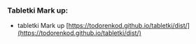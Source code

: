 ### Tabletki Mark up: 
* tabletki Mark up [https://todorenkod.github.io/tabletki/dist/](https://todorenkod.github.io/tabletki/dist/)